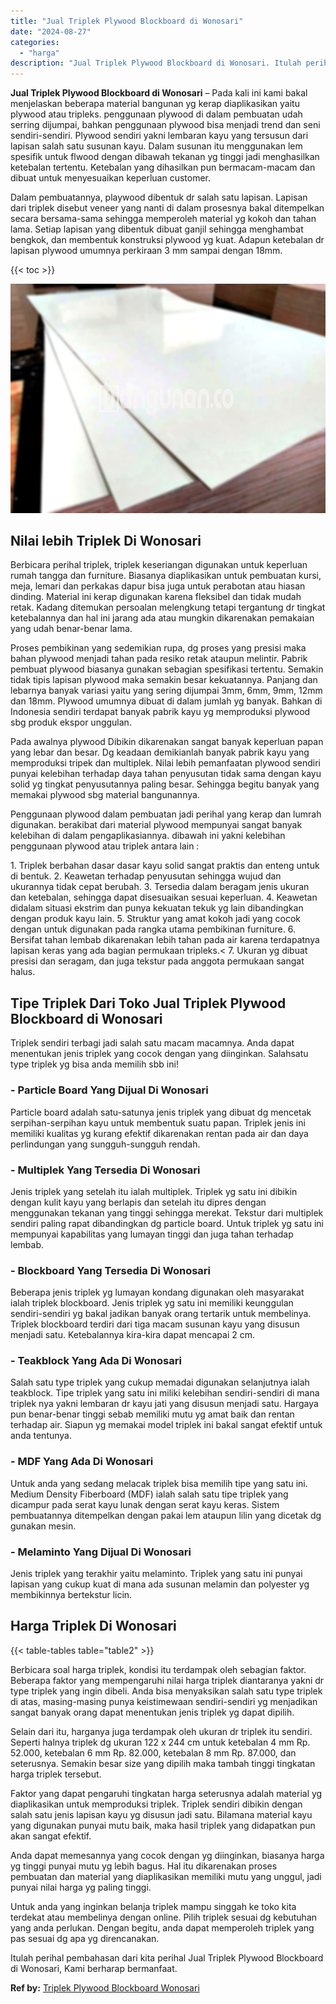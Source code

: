 ```yaml
---
title: "Jual Triplek Plywood Blockboard di Wonosari"
date: "2024-08-27"
categories: 
  - "harga"
description: "Jual Triplek Plywood Blockboard di Wonosari. Itulah perihal pembahasan dari kita perihal Jual Triplek Plywood Blockboard di Wonosari, Kami berharap bermanfaa..."
---
```


**Jual Triplek Plywood Blockboard di Wonosari** – Pada kali ini kami bakal menjelaskan beberapa material bangunan yg kerap diaplikasikan yaitu plywood atau tripleks. penggunaan plywood di dalam pembuatan udah serring dijumpai, bahkan penggunaan plywood bisa menjadi trend dan seni sendiri-sendiri. Plywood sendiri yakni lembaran kayu yang tersusun dari lapisan salah satu susunan kayu. Dalam susunan itu menggunakan lem spesifik untuk flwood dengan dibawah tekanan yg tinggi jadi menghasilkan ketebalan tertentu. Ketebalan yang dihasilkan pun bermacam-macam dan dibuat untuk menyesuaikan keperluan customer.

Dalam pembuatannya, playwood dibentuk dr salah satu lapisan. Lapisan dari triplek disebut veneer yang nanti di dalam prosesnya bakal ditempelkan secara bersama-sama sehingga memperoleh material yg kokoh dan tahan lama. Setiap lapisan yang dibentuk dibuat ganjil sehingga menghambat bengkok, dan membentuk konstruksi plywood yg kuat. Adapun ketebalan dr lapisan plywood umumnya perkiraan 3 mm sampai dengan 18mm.

{{< toc >}}

![Jual Triplek Plywood Blockboard di Wonosari](/images/jual-triplek-murah-43.png)

## Nilai lebih Triplek Di Wonosari

Berbicara perihal triplek, triplek keseriangan digunakan untuk keperluan rumah tangga dan furniture. Biasanya diaplikasikan untuk pembuatan kursi, meja, lemari dan perkakas dapur bisa juga untuk perabotan atau hiasan dinding. Material ini kerap digunakan karena fleksibel dan tidak mudah retak. Kadang ditemukan persoalan melengkung tetapi tergantung dr tingkat ketebalannya dan hal ini jarang ada atau mungkin dikarenakan pemakaian yang udah benar-benar lama.

Proses pembikinan yang sedemikian rupa, dg proses yang presisi maka bahan plywood menjadi tahan pada resiko retak ataupun melintir. Pabrik pembuat plywood biasanya gunakan sebagian spesifikasi tertentu. Semakin tidak tipis lapisan plywood maka semakin besar kekuatannya. Panjang dan lebarnya banyak variasi yaitu yang sering dijumpai 3mm, 6mm, 9mm, 12mm dan 18mm. Plywood umumnya dibuat di dalam jumlah yg banyak. Bahkan di Indonesia sendiri terdapat banyak pabrik kayu yg memproduksi plywood sbg produk ekspor unggulan.

Pada awalnya plywood Dibikin dikarenakan sangat banyak keperluan papan yang lebar dan besar. Dg keadaan demikianlah banyak pabrik kayu yang memproduksi tripek dan multiplek. Nilai lebih pemanfaatan plywood sendiri punyai kelebihan terhadap daya tahan penyusutan tidak sama dengan kayu solid yg tingkat penyusutannya paling besar. Sehingga begitu banyak yang memakai plywood sbg material bangunannya.

Penggunaan plywood dalam pembuatan jadi perihal yang kerap dan lumrah digunakan. berakibat dari material plywood mempunyai sangat banyak kelebihan di dalam pengaplikasiannya. dibawah ini yakni kelebihan penggunaan plywood atau triplek antara lain :

1\. Triplek berbahan dasar dasar kayu solid sangat praktis dan enteng untuk di bentuk. 2. Keawetan terhadap penyusutan sehingga wujud dan ukurannya tidak cepat berubah. 3. Tersedia dalam beragam jenis ukuran dan ketebalan, sehingga dapat disesuaikan sesuai keperluan. 4. Keawetan didalam situasi ekstrim dan punya kekuatan tekuk yg lain dibandingkan dengan produk kayu lain. 5. Struktur yang amat kokoh jadi yang cocok dengan untuk digunakan pada rangka utama pembikinan furniture. 6. Bersifat tahan lembab dikarenakan lebih tahan pada air karena terdapatnya lapisan keras yang ada bagian permukaan tripleks.< 7. Ukuran yg dibuat presisi dan seragam, dan juga tekstur pada anggota permukaan sangat halus.

## Tipe Triplek Dari Toko Jual Triplek Plywood Blockboard di Wonosari

Triplek sendiri terbagi jadi salah satu macam macamnya. Anda dapat menentukan jenis triplek yang cocok dengan yang diinginkan. Salahsatu type triplek yg bisa anda memilih sbb ini!

### \- Particle Board Yang Dijual Di Wonosari

Particle board adalah satu-satunya jenis triplek yang dibuat dg mencetak serpihan-serpihan kayu untuk membentuk suatu papan. Triplek jenis ini memiliki kualitas yg kurang efektif dikarenakan rentan pada air dan daya perlindungan yang sungguh-sungguh rendah.

### \- Multiplek Yang Tersedia Di Wonosari

Jenis triplek yang setelah itu ialah multiplek. Triplek yg satu ini dibikin dengan kulit kayu yang berlapis dan setelah itu dipres dengan menggunakan tekanan yang tinggi sehingga merekat. Tekstur dari multiplek sendiri paling rapat dibandingkan dg particle board. Untuk triplek yg satu ini mempunyai kapabilitas yang lumayan tinggi dan juga tahan terhadap lembab.

### \- Blockboard Yang Tersedia Di Wonosari

Beberapa jenis triplek yg lumayan kondang digunakan oleh masyarakat ialah triplek blockboard. Jenis triplek yg satu ini memiliki keunggulan sendiri-sendiri yg bakal jadikan banyak orang tertarik untuk membelinya. Triplek blockboard terdiri dari tiga macam susunan kayu yang disusun menjadi satu. Ketebalannya kira-kira dapat mencapai 2 cm.

### \- Teakblock Yang Ada Di Wonosari

Salah satu type triplek yang cukup memadai digunakan selanjutnya ialah teakblock. Tipe triplek yang satu ini miliki kelebihan sendiri-sendiri di mana triplek nya yakni lembaran dr kayu jati yang disusun menjadi satu. Hargaya pun benar-benar tinggi sebab memiliki mutu yg amat baik dan rentan terhadap air. Siapun yg memakai model triplek ini bakal sangat efektif untuk anda tentunya.

### \- MDF Yang Ada Di Wonosari

Untuk anda yang sedang melacak triplek bisa memilih tipe yang satu ini. Medium Density Fiberboard (MDF) ialah salah satu tipe triplek yang dicampur pada serat kayu lunak dengan serat kayu keras. Sistem pembuatannya ditempelkan dengan pakai lem ataupun lilin yang dicetak dg gunakan mesin.

### \- Melaminto Yang Dijual Di Wonosari

Jenis triplek yang terakhir yaitu melaminto. Triplek yang satu ini punyai lapisan yang cukup kuat di mana ada susunan melamin dan polyester yg membikinnya bertekstur licin.

## Harga Triplek Di Wonosari

{{< table-tables table="table2" >}}

Berbicara soal harga triplek, kondisi itu terdampak oleh sebagian faktor. Beberapa faktor yang mempengaruhi nilai harga triplek diantaranya yakni dr type triplek yang ingin dibeli. Anda bisa menyaksikan salah satu type triplek di atas, masing-masing punya keistimewaan sendiri-sendiri yg menjadikan sangat banyak orang dapat menentukan jenis triplek yg dapat dipilih.

Selain dari itu, harganya juga terdampak oleh ukuran dr triplek itu sendiri. Seperti halnya triplek dg ukuran 122 x 244 cm untuk ketebalan 4 mm Rp. 52.000, ketebalan 6 mm Rp. 82.000, ketebalan 8 mm Rp. 87.000, dan seterusnya. Semakin besar size yang dipilih maka tambah tinggi tingkatan harga triplek tersebut.

Faktor yang dapat pengaruhi tingkatan harga seterusnya adalah material yg diaplikasikan untuk memproduksi triplek. Triplek sendiri dibikin dengan salah satu jenis lapisan kayu yg disusun jadi satu. Bilamana material kayu yang digunakan punyai mutu baik, maka hasil triplek yang didapatkan pun akan sangat efektif.

Anda dapat memesannya yang cocok dengan yg diinginkan, biasanya harga yg tinggi punyai mutu yg lebih bagus. Hal itu dikarenakan proses pembuatan dan material yang diaplikasikan memiliki mutu yang unggul, jadi punyai nilai harga yg paling tinggi.

Untuk anda yang inginkan belanja triplek mampu singgah ke toko kita terdekat atau membelinya dengan online. Pilih triplek sesuai dg kebutuhan yang anda perlukan. Dengan begitu, anda dapat memperoleh triplek yang pas sesuai dg apa yg direncanakan.

Itulah perihal pembahasan dari kita perihal Jual Triplek Plywood Blockboard di Wonosari, Kami berharap bermanfaat.

**Ref by:** [Triplek Plywood Blockboard Wonosari](https://id.wikipedia.org/wiki/Triplek)
